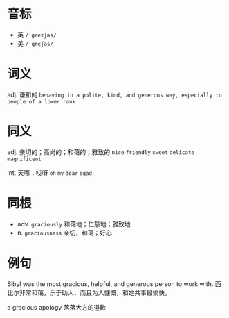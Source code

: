 # 音标

- 英 `/'greɪʃəs/`
- 美 `/'ɡreʃəs/`

# 词义

adj. 谦和的
`behaving in a polite, kind, and generous way, especially to people of a lower rank`

# 同义

adj. 亲切的；高尚的；和蔼的；雅致的
`nice` `friendly` `sweet` `delicate` `magnificent`

int. 天哪；哎呀
`oh` `my` `dear` `egad`

# 同根

- adv. `graciously` 和蔼地；仁慈地；雅致地
- n. `graciousness` 亲切，和蔼；好心

# 例句

Sibyl was the most gracious, helpful, and generous person to work with.
西比尔非常和蔼，乐于助人，而且为人慷慨，和她共事最愉快。

a gracious apology
落落大方的道歉


